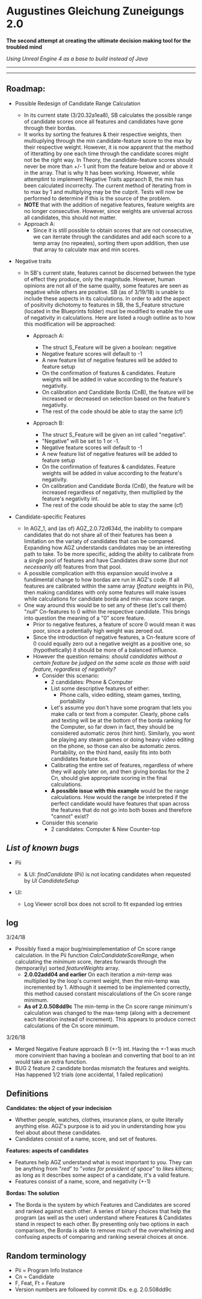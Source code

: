# Augustines Gleichung Zuneigungs 2.0

**The second attempt at creating the ultimate decision making tool for the troubled mind**

*Using Unreal Engine 4 as a base to build instead of Java*

-----------------------------------------
----------------

**Roadmap:**
---------
- Possible Redesign of Candidate Range Calculation
	+ In its current state (3/20.32a1ea8), SB calculates the possible range of candidate scores once
		  all features and candidates have gone through their bordas.
	+ It works by sorting the features & their respective weights, then multiuplying through
		  the min candidate-feature score to the max by their respective weight. However, it
		  is now apparent that the method of itteratting by one each time through the candidate
		  scores might not be the right way.
		  In Theory, the candidate-feature scores should never be more than +/- 1 unit from the 
		  feature below and or above it in the array. That is why It has been working. However, while
		  attemptint to implement Negative Traits appraoch B, the min has been calculated incorreclty.
		  The current method of iterating from in to max by 1 and multiplying may be the culprit.
		  Tests will now be performed to determine if this is the source of the problem.
	+ **NOTE** that with the addition of negative features, feature weights are no longer consecutive.
		However, since weights are universal across all candidates, this should not matter.
		  
	- Approach A:
		 + Since it is still possible to obtain scores that are not consecutive, we can iterrate
			through the candidates and add each score to a temp array (no repeates), sorting them upon
			addition, then use that array to calculate max and min scores.
			
- Negative traits
	+ In SB's current state, features cannot be discerned between the type of effect they
		produce, only the magnitude. However, human opinions are not all of the same quality,
		some features are seen as negative while others are positive. SB (as of 3/19/18) is
		unable to include these aspects in its calculations.
		In order to add the aspect of positivity dichotomy to features in SB, the S_Feature
		structure (located in the Blueprints folder) must be modified to enable the use
		of negativity in calculations. Here are listed a rough outline as to how this modification
		will be approached:
		- Approach A:
			+ The struct S_Feature will be given a boolean: negative
			+ Negative feature scores will default to -1
			-  A new feature list of negative features will be added to feature setup
			+ On the confirmation of features & candidates. Feature weights will be added
				in value according to the feature's negativity.
			+ On calibration and Candidate Borda (CnB), the feature will be increased or decreased
			  on selection based on the feature's negativity.
			+ The rest of the code should be able to stay the same (cf)
			
		- Approach B:
			+	The struct S_Feature will be given an int called "negative".
			+ "Negative" will be set to 1 or -1.
			+ Negative feature scores will default to -1
			+ A new feature list of negative features will be added to feature setup
			+ On the confirmation of features & candidates. Feature weights will be added
				  in value according to the feature's negativity.
			+ On calibration and Candidate Borda (CnB), the feature will be increased regardless 
				  of negativity, then multiplied by the feature's negativity int.
			+ The rest of the code should be able to stay the same (cf)
			
- Candidate-specific Features
	-	In AGZ_1, and (as of) AGZ_2.0.72d634d, the inability to compare candidates that do not share
		  all of their features has been a limitation on the variaty of candidates that can be compared.
		  Expanding how AGZ understands candidates may be an interesting path to take. To be more specific,
		  adding the ability to calibrate from a single pool of features and have Candidates draw some (*but not necessarily 				all*) features from that pool.
	-	A possible complication with this expansion would involve a fundimental change to how bordas are
		  run in AGZ's code. If all features are calibrated within the same array (*feature weights* in Pii),
		  then making candidates with only some features will make issues while calculations for candidate
		  borda and min-max score range.
	- One way around this would be to set any of these (let's call them) "*null*" Cn-features to 0 within the respective candidate. This brings into question the meaning of a "0" score feature.
		- Prior to negative features, a feature of score 0 would mean it was poor, since a potentially high weight was zeroed out. 
		- Since the introduction of negative features, a Cn-feature score of 0 could equally zero out a negative weight as a positive one, so (hypothetically) it should be more of a balanced influence.
		- However the question remains: *should candidates without a certain feature be judged on the same scale as those with said feature, regardless of negativity?*
			- Consider this scenario:
				- 2 candidates: Phone & Computer
				- List some descriptive features of either: 
					- Phone calls, video editing, steam games, texting, portability
				- Let's assume you don't have some program that lets you make calls or text from a computer. Clearly, phone calls and texting will be at the bottom of the borda ranking for the Computer, so far down in fact, they should be considered automatic zeros (hint hint). Similarly, you wont be playing any steam games or doing heavy video editing on the phone, so those can also be automatic zeros. Portability, on the third hand, easily fits into both candidates feature box. 
				- Calibrating the entire set of features, regardless of where they will apply later on, and then giving bordas for the 2 Cn, should give appropriate scoring in the final calculations.
				- **A possible issue with this example** would be the range calculations. How would the range be interpreted if the perfect candidate would have features that span across the features that do not go into both boxes and therefore "cannot" exist?
			- Consider this scenario
				- 2 candidates: Computer & New Counter-top

***List of known bugs***
-----		
- Pii
	- & UI: *findCandidate* (Pii) is not locating candidates when requested by *UI CandidateSetup* 

- UI:
	- Log Viewer scroll box does not scroll to fit expanded log entries

**log**
--
3/24/18
- Possibly fixed a major bug/misimplementation of Cn score range calculation. In the Pii function *CalcCandidateScoreRange*, when calculating the *minimum* score, iterates forwards through the (temporarily) sorted *featureWeights* array. 
	- **2.0.02add04 and earlier** On each iteration a *min-temp* was multiplied by the loop's current weight, then the min-temp was incremented by 1. Although it seemed to be implemented correctly, this method caused constant miscalculations of the Cn score range minimum. 
	- **As of 2.0.508dd9c**  The min-temp in the Cn score range minimum's calculation was changed to the max-temp (along with a decrement each iteration instead of increment). This appears to produce correct calculations of the Cn score minimum.

3/26/18
- Merged Negative Feature approach B (+-1) int. Having the +-1 was much more convinient than having a boolean and converting that bool to an int would take an extra function.
- BUG 2 feature 2 candidate bordas mismatch the features and weights. Has happened 1/2 trials (one accidental, 1 failed replication)


Definitions
-----------------------------------------------------------------------------

**Candidates: the object of your indecision**

- Whether people, watches, clothes, insurance plans, or quite literally anything else. AGZ's purpose is
to aid you in understanding how you feel about about these candidates. 
- Candidates consist of a name, score, and set of features.

**Features: aspects of candidates**
- Features help AGZ understand what is most important to you. They can be anything from "*red*" to "*votes for president of space*" to *likes kittens*; as long as it describes some aspect of a candidate, it's a valid feature. 
- Features consist of a name, score, and negativity (+-1)

**Bordas: The solution**
- The Borda is the system by which Features and Candidates are scored and ranked against each other. A series of binary choices that help the program (as well as the user) understand where Features & Candidates stand in respect to each other. By presenting only two options in each comparison, the Borda is able to remove much of the overwhelming and confusing aspects of comparing and ranking several choices at once.

**Random terminology**
----
- Pii = Program Info Instance
- Cn = Candidate
- F, Feat, Ft = Feature
- Version numbers are followed by commit IDs. e.g. 2.0.508dd9c
